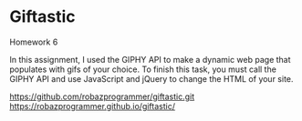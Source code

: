 # Giftastic
Homework 6

In this assignment, I used the GIPHY API to make a dynamic web page that populates with gifs of your choice. To finish this task, you must call the GIPHY API and use JavaScript and jQuery to change the HTML of your site.

 https://github.com/robazprogrammer/giftastic.git
 https://robazprogrammer.github.io/giftastic/









